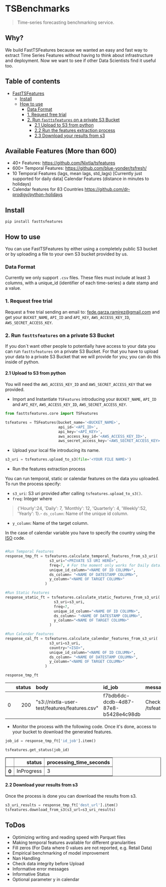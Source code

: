 # TSBenchmarks
> Time-series forecasting benchmarking service.


## Why?

We build FastTSFeatures because we wanted an easy and fast way to extract Time Series Features without having to think about infrastructure and deployment. Now we want to see if other Data Scientists find it useful too.

## Table of contents

- [FastTSFeatures](#fasttsfeatures)
  * [Install](#install)
  * [How to use](#how-to-use)
    + [Data Format](#data-format)
    + [1. Request free trial](#1-request-free-trial)
    + [2. Run `fasttsfeatures` on a private S3 Bucket](#2-run--fasttsfeatures--on-a-private-s3-bucket)
      - [2.1 Upload to S3 from python](#21-upload-to-s3-from-python)
      - [2.2 Run the features extraction process](#22-run-the-features-extraction-process)
      - [2.3 Download your results from s3](#23-download-your-results-from-s3)

## Available Features (More than 600)

- 40+ Features: https://github.com/Nixtla/tsfeatures
- 600+ Temporal Features: https://github.com/blue-yonder/tsfresh/
- 10 Temporal Features (lags, mean lags, std_lags) [Currently just supported for daily data]
Calendar Features (distance in minutes to holidays)
- Calendar features for 83 Countries https://github.com/dr-prodigy/python-holidays


## Install

`pip install fasttsfeatures`

## How to use

You can use FastTSFeatures by either using a completely public S3 bucket or by uploading a file to your own S3 bucket provided by us.  

### Data Format

Currently we only support `.csv` files. These files must include at least 3 columns, with a unique_id (identifier of each time-series) a date stamp and a value.

### 1. Request free trial

Request a free trial sending an email to: fede.garza.ramirez@gmail.com and get your `BUCKET_NAME`, `API_ID` and `API_KEY`, `AWS_ACCESS_KEY_ID`, `AWS_SECRET_ACCESS_KEY`.

### 2. Run `fasttsfeatures` on a private S3 Bucket

If you don´t want other people to potentially have access to your data you can run `fasttsfeatures` on a private S3 Bucket. For that you have to upload your data to a private S3 Bucket that we will provide for you; you can do this inside of python.

#### 2.1 Upload to S3 from python

You will need the `AWS_ACCESS_KEY_ID` and `AWS_SECRET_ACCESS_KEY` that we provided.


- Import and Instantiate `TSFeatures` introducing your `BUCKET_NAME`, `API_ID` and `API_KEY`, `AWS_ACCESS_KEY_ID`, `AWS_SECRET_ACCESS_KEY`.

```python
from fasttsfeatures.core import TSFeatures

tsfeatures = TSFeatures(bucket_name='<BUCKET_NAME>',
                        api_id='<API_ID>',
                        api_key='<API_KEY>',
                        aws_access_key_id='<AWS_ACCESS_KEY_ID>',
                        aws_secret_access_key='<AWS_SECRET_ACCESS_KEY>')
```

- Upload your local file introducing its name.

```python
s3_uri = tsfeatures.upload_to_s3(file='<YOUR FILE NAME>')
```

- Run the features extraction process

You can run temporal, static or calendar features on the data you uploaded.
To run the process specify:
- `s3_uri`: S3 uri provided after calling `tsfeatures.upload_to_s3()`.
- `freq`: Integer where  
> {'Hourly':24, 'Daily': 7, 'Monthly': 12, 'Quarterly': 4, 'Weekly':52, 'Yearly': 1}.- `ds_column`: Name of the unique id column.
- `y_column`: Name of the target column.

In the case of calendar variable you have to specify the country using the [ISO](https://pypi.org/project/holidays/) code.

```python

#Run Temporal Features
response_tmp_ft = tsfeatures.calculate_temporal_features_from_s3_uri(
                    s3_uri="<PRIVATE S3 URI HERE>",
                    freq=7, # For the moment only works for Daily data.
                    unique_id_column="<NAME OF ID COLUMN>",
                    ds_column= "<NAME OF DATESTAMP COLUMN>",
                    y_column="<NAME OF TARGET COLUMN>"
                  )

#Run Static Features
response_static_ft = tsfeatures.calculate_static_features_from_s3_uri(
                      s3_uri=s3_uri,
                      freq=7,
                      unique_id_column="<NAME OF ID COLUMN>",
                      ds_column= "<NAME OF DATESTAMP COLUMN>",
                      y_column="<NAME OF TARGET COLUMN>"
                    )

#Run Calendar Features
response_cal_ft = tsfeatures.calculate_calendar_features_from_s3_uri(
                    s3_uri=s3_uri,
                    country="<ISO>",
                    unique_id_column="<NAME OF ID COLUMN>",
                    ds_column= "<NAME OF DATESTAMP COLUMN>",
                    y_column="<NAME OF TARGET COLUMN>"
                  )
```

```python
response_tmp_ft
```


|    |   status | body                                          | id_job                               | message                                           |
|---:|---------:|:----------------------------------------------|:-------------------------------------|:--------------------------------------------------|
|  0 |      200 | "s3://nixtla-user-test/features/features.csv" | f7bdb6dc-dcdb-4d87-87e8-b5428e4c98db | Check job status at GET /tsfeatures/jobs/{job_id} |


- Monitor the process with the following code. Once it's done, access to your bucket to download the generated features.

```python
job_id = response_tmp_ft['id_job'].item()
```

```python
tsfeatures.get_status(job_id)
```

<div>
<table border="1" class="dataframe">
  <thead>
    <tr style="text-align: right;">
      <th></th>
      <th>status</th>
      <th>processing_time_seconds</th>
    </tr>
  </thead>
  <tbody>
    <tr>
      <th>0</th>
      <td>InProgress</td>
      <td>3</td>
    </tr>
  </tbody>
</table>
</div>


#### 2.2 Download your results from s3

Once the process is done you can download the results from s3.

```python
s3_uri_results = response_tmp_ft['dest_url'].item()
tsfeatures.download_from_s3(s3_url=s3_uri_results)
```


## ToDos

- Optimizing writing and reading speed with Parquet files
- Making temporal features available for different granularities
- Fill zeros (For Data where 0 values are not reported, e.g. Retail Data)
- Empirical benchmarking of model improvement
- Nan Handling
- Check data integrity before Upload
- Informative error messages
- Informative Status
- Optional parameter y in calendar
